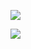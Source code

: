<p>
  <a href="https://github.com/coderxm">  <!--statics主页地址，可修改-->
    <img src="https://github-readme-stats-eight-theta.vercel.app/api?username=syc0403&show_icons=true&theme=cobalt&include_all_commits=true&count_private=true&hide=issues"/>   <!--可修改-->
  </a>
</p>
<p>
  <a href="https://github.com/coderxm">  <!--热门语言，可修改-->
    <img src="https://github-readme-stats-eight-theta.vercel.app/api/top-langs/?username=syc0403&layout=compact&langs_count=5&theme=cobalt&count_private=true"/>  <!--可修改-->
</p>
